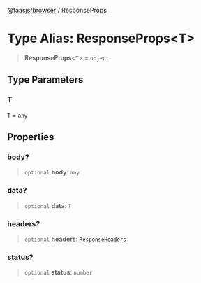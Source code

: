 [@faasjs/browser](../README.md) / ResponseProps

# Type Alias: ResponseProps\<T\>

> **ResponseProps**\<`T`\> = `object`

## Type Parameters

### T

`T` = `any`

## Properties

### body?

> `optional` **body**: `any`

### data?

> `optional` **data**: `T`

### headers?

> `optional` **headers**: [`ResponseHeaders`](ResponseHeaders.md)

### status?

> `optional` **status**: `number`
